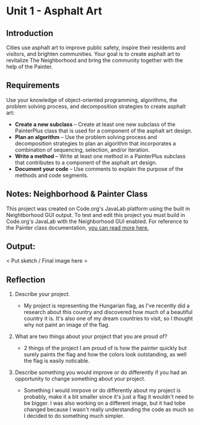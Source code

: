 # Unit 1 - Asphalt Art

## Introduction

Cities use asphalt art to improve public safety, inspire their residents and visitors, and brighten communities. Your goal is to create asphalt art to revitalize The Neighborhood and bring the community together with the help of the Painter.

## Requirements

Use your knowledge of object-oriented programming, algorithms, the problem solving process, and decomposition strategies to create asphalt art:
- **Create a new subclass** – Create at least one new subclass of the PainterPlus class that is used for a component of the asphalt art design.
- **Plan an algorithm** – Use the problem solving process and decomposition strategies to plan an algorithm that incorporates a combination of sequencing, selection, and/or iteration.
- **Write a method** – Write at least one method in a PainterPlus subclass that contributes to a component of the asphalt art design.
- **Document your code** – Use comments to explain the purpose of the methods and code segments.

## Notes: Neighborhood & Painter Class

This project was created on Code.org's JavaLab platform using the built in Neightborhood GUI output. To test and edit this project you must build in Code.org's JavaLab with the Neighborhood GUI enabled. For reference to the Painter class documentation, [you can read more here.](https://studio.code.org/docs/ide/javalab/classes/Painter)

## Output:

< Put sketch / Final image here >

## Reflection

1. Describe your project.

   - My project is representing the Hungarian flag, as I've recently did a research about this country and discovered how much of a beautiful country it is. It's also one of my dream countries to visit, so I thought why not paint an image of the flag.

2. What are two things about your project that you are proud of?

   - 2 things of the project I am proud of is how the painter quickly but surely paints the flag and how the colors look outstanding, as well the flag is easily noticable.

3. Describe something you would improve or do differently if you had an opportunity to change something about your project.

   - Something I would imrpove or do differently about my project is probably, make it a bit smaller since it's just a flag it wouldn't need to be bigger. I was also working on a different image, but it had tobe changed because I wasn't really understanding the code as much so I decided to do something much simpler.
